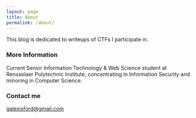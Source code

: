 ```yaml
---
layout: page
title: About
permalink: /about/
---
```

This blog is dedicated to writeups of CTFs I participate in.

### More Information

Current Senior Information Technology & Web Science student
at Rensselaer Polytechnic Institute, concentrating in
Information Security and minoring in Computer Science.

### Contact me

[galexisford@gmail.com](mailto:galexford@gmail.com)